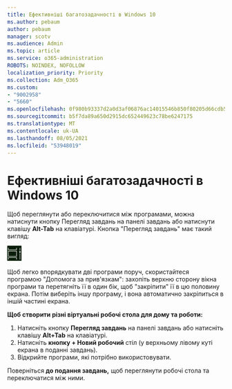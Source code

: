 ```yaml
---
title: Ефективніші багатозадачності в Windows 10
ms.author: pebaum
author: pebaum
manager: scotv
ms.audience: Admin
ms.topic: article
ms.service: o365-administration
ROBOTS: NOINDEX, NOFOLLOW
localization_priority: Priority
ms.collection: Adm_O365
ms.custom:
- "9002958"
- "5660"
ms.openlocfilehash: 0f980b93337d2a0d3af06876ac14015546b850f80205d66cdb5c4a6fce162c2e
ms.sourcegitcommit: b5f7da89a650d2915dc652449623c78be6247175
ms.translationtype: MT
ms.contentlocale: uk-UA
ms.lasthandoff: 08/05/2021
ms.locfileid: "53948019"
---
```

# <a name="do-more-with-multitasking-in-windows-10"></a>Ефективніші багатозадачності в Windows 10

Щоб переглянути або переключитися між  програмами, можна натиснути кнопку Перегляд завдань на панелі завдань або натиснути клавішу **Alt-Tab** на клавіатурі. Кнопка "Перегляд завдань" має такий вигляд:

![Task view button](media/task-view.png)

Щоб легко впорядкувати дві програми поруч, скористайтеся програмою "Допомога за прив'язкам": захопіть верхню сторону вікна програми та перетягніть її в один бік, щоб "закріпити" її в цю половину екрана. Потім виберіть іншу програму, і вона автоматично закріпиться в іншій частині екрана.

**Щоб створити різні віртуальні робочі стола для дому та роботи:**

1. Натисніть кнопку **Перегляд завдань** на панелі завдань або натисніть клавішу **Alt+Tab** на клавіатурі.
2. Натисніть **кнопку + Новий робочий** стіл (у верхньому лівому куті екрана в поданні завдань).
3. Відкрийте програми, які потрібно використовувати. 

Поверніться **до подання завдань,** щоб переглянути робочі стола та переключатися між ними.
